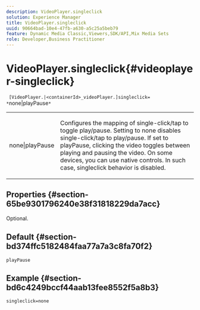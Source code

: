 ```yaml
---
description: VideoPlayer.singleclick
solution: Experience Manager
title: VideoPlayer.singleclick
uuid: 90664bad-10e4-47fb-a630-a5c25a5beb79
feature: Dynamic Media Classic,Viewers,SDK/API,Mix Media Sets
role: Developer,Business Practitioner
---
```


# VideoPlayer.singleclick{#videoplayer-singleclick}

 ` [VideoPlayer.|<containerId>_videoPlayer.]singleclick= *`none|playPause`*`

<table id="table_53A26E1617CB411B9586203CB9AA1AB2"> 
 <tbody> 
  <tr> 
   <td colname="col1"> <p> <span class="codeph"> <span class="varname"> none|playPause</span> </span> </p> </td> 
   <td colname="col2"> <p> Configures the mapping of single-click/tap to toggle play/pause. Setting to <span class="codeph"> none</span> disables single-click/tap to play/pause. If set to <span class="codeph"> playPause</span>, clicking the video toggles between playing and pausing the video. On some devices, you can use native controls. In such case, <span class="codeph"> singleclick</span> behavior is disabled. </p> </td> 
  </tr> 
 </tbody> 
</table>

## Properties {#section-65be9301796240e38f31818229da7acc}

Optional.

## Default {#section-bd374ffc5182484faa77a7a3c8fa70f2}

`playPause`

## Example {#section-bd6c4249bccf44aab13fee8552f5a8b3}

`singleclick=none` 
